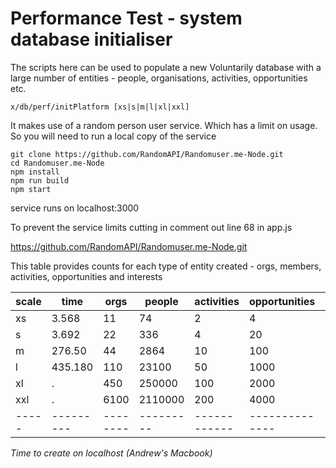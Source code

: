 # Performance Test - system database initialiser

The scripts here can be used to populate a new Voluntarily database with a large number of entities - people, organisations, activities, opportunities etc.

    x/db/perf/initPlatform [xs|s|m|l|xl|xxl]


It makes use of a random person user service. Which has a limit on usage. So you will need to run a local copy of the service

    git clone https://github.com/RandomAPI/Randomuser.me-Node.git
    cd Randomuser.me-Node
    npm install
    npm run build
    npm start

service runs on localhost:3000

To prevent the service limits cutting in comment out line 68 in app.js


https://github.com/RandomAPI/Randomuser.me-Node.git

This table provides counts for each type of entity created - orgs, members, activities, opportunities and interests
 
|scale|     time|    orgs|   people|  activities| opportunities|  interests| AWS Time |
|-----|---------|--------|---------|------------|--------------|-----------|----------|
|   xs|    3.568|      11|       74|           2|             4|          8|          |
|    s|    3.692|      22|      336|           4|            20|        120|          |
|    m|   276.50|      44|     2864|          10|           100|       1200| 3m59.570s|
|    l|  435.180|     110|    23100|          50|          1000|      12000| 36m32.321s         |
|   xl|       . |     450|   250000|         100|          2000|      24000|          |
|  xxl|       . |    6100|  2110000|         200|          4000|      48000|          |
|-----|---------|--------|---------|------------|--------------|-----------|----------|

_Time to create on localhost (Andrew's Macbook)_